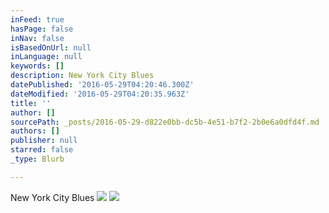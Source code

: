 ```yaml
---
inFeed: true
hasPage: false
inNav: false
isBasedOnUrl: null
inLanguage: null
keywords: []
description: New York City Blues
datePublished: '2016-05-29T04:20:46.300Z'
dateModified: '2016-05-29T04:20:35.963Z'
title: ''
author: []
sourcePath: _posts/2016-05-29-d822e0bb-dc5b-4e51-b7f2-2b0e6a0dfd4f.md
authors: []
publisher: null
starred: false
_type: Blurb

---
```

New York City Blues
![](https://the-grid-user-content.s3-us-west-2.amazonaws.com/71b96bb1-9ead-42d1-a778-be6a3913d0a8.jpg)
![](https://the-grid-user-content.s3-us-west-2.amazonaws.com/de6dbba0-0c50-45d8-afc0-10440c6828b6.jpg)